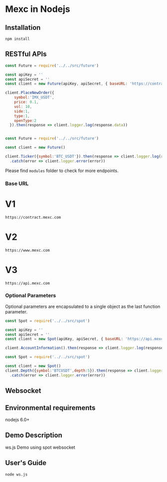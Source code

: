 # Mexc in Nodejs

## Installation

```
npm install 
```

## RESTful APIs

```javascript
const Future = require('../../src/future')

const apiKey = ''
const apiSecret = ''
const client = new Future(apiKey, apiSecret, { baseURL: 'https://contract.mexc.com' })

client.PlaceNewOrder({
    symbol:'IMX_USDT',
    price: 0.1,
    vol: 10,
    side:1,
    type:1,
    openType:2
  }).then(response => client.logger.log(response.data)) 
```

```javascript

const Future = require('../../src/future')

const client = new Future()

client.Ticker({symbol:'BTC_USDT'}).then(response => client.logger.log(response.data))
  .catch(error => client.logger.error(error))

```

Please find `modules` folder to check for more endpoints.


### Base URL
# V1
`https://contract.mexc.com`
# V2
`https://www.mexc.com`
# V3
`https://api.mexc.com`

### Optional Parameters

Optional parameters are encapsulated to a single object as the last function parameter.

```javascript
const Spot = require('../../src/spot')

const apiKey = ''
const apiSecret = ''
const client = new Spot(apiKey, apiSecret, { baseURL: 'https://api.mexc.com' })

client.AccountInformation().then(response => client.logger.log(response.data)) 
```

```javascript
const Spot = require('../../src/spot')

const client = new Spot()
client.Depth({symbol:'BTCUSDT',depth:5}).then(response => client.logger.log(response.data))
  .catch(error => client.logger.error(error))

```

## Websocket
## Environmental requirements
nodejs 6.0+

## Demo Description
ws.js
Demo using spot websocket

## User's Guide
```
node ws.js
```